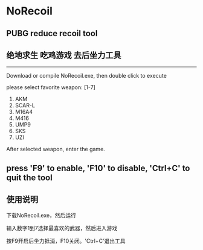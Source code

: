 # NoRecoil
## PUBG reduce recoil tool 
## 绝地求生 吃鸡游戏 去后坐力工具

------------------------------------------
Download or compile NoRecoil.exe, then double click to execute

please select favorite weapon: [1-7]
1. AKM
2. SCAR-L
3. M16A4
4. M416
5. UMP9
6. SKS
7. UZI

After selected weapon, enter the game. 

press 'F9' to enable, 'F10' to disable, 'Ctrl+C' to quit the tool
-------------------------------------------
使用说明
--------------------------------------------
下载NoRecoil.exe，然后运行

输入数字1到7选择最喜欢的武器，然后进入游戏

按F9开启后坐力抵消，F10关闭。'Ctrl+C'退出工具